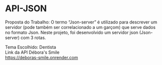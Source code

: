 # API-JSON


Proposta do Trabalho:
O termo “Json-server” é utilizado para descrever um servidor (pode também ser
correlacionado a um garçom) que serve dados no formato Json.
Neste projeto, foi desenvolvido um servidor json (Json-server) com 3 rotas.


Tema Escolhido: Dentista <br>
Link da API Débora's Smile <br>
https://deboras-smile.onrender.com

